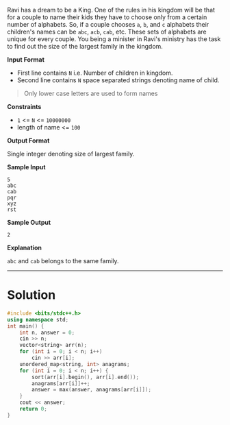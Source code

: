 Ravi has a dream to be a King. One of the rules in his kingdom will be that for a couple to name their kids they have to choose only from a certain number of alphabets. So, if a couple chooses `a`, `b`, and `c` alphabets their children's names can be `abc`, `acb`, `cab`, etc. These sets of alphabets are unique for every couple. You being a minister in Ravi's ministry has the task to find out the size of the largest family in the kingdom.

**Input Format**
 - First line contains `N` i.e. Number of children in kingdom.
 - Second line contains `N` space separated strings denoting name of child.

> Only lower case letters are used to form names

**Constraints**

 - `1` <= `N` <= `10000000`
 - length of name <= `100`

**Output Format**

Single integer denoting size of largest family.

**Sample Input**
```
5
abc
cab
pqr
xyz
rst
```

**Sample Output**

```
2
```

**Explanation**

`abc` and `cab` belongs to the same family.

---

# Solution

```cpp
#include <bits/stdc++.h>
using namespace std;
int main() {
    int n, answer = 0;
    cin >> n;
    vector<string> arr(n);
    for (int i = 0; i < n; i++)
        cin >> arr[i];
    unordered_map<string, int> anagrams;
    for (int i = 0; i < n; i++) {
        sort(arr[i].begin(), arr[i].end());
        anagrams[arr[i]]++;
        answer = max(answer, anagrams[arr[i]]);
    }
    cout << answer;
    return 0;
}
```
